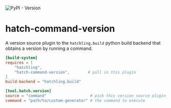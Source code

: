 ![PyPI - Version](https://img.shields.io/pypi/v/hatch-command-version)

# hatch-command-version

A version source plugin to the `hatchling.build` python build backend that obtains a version by running a command.

```.toml
[build-system]
requires = [
    "hatchling",
    "hatch-command-version",        # pull in this plugin
]
build-backend = "hatchling.build"

[tool.hatch.version]
source = "command"                   # pick this version source plugin
command = "path/to/custom-generator" # the command to execute
```

